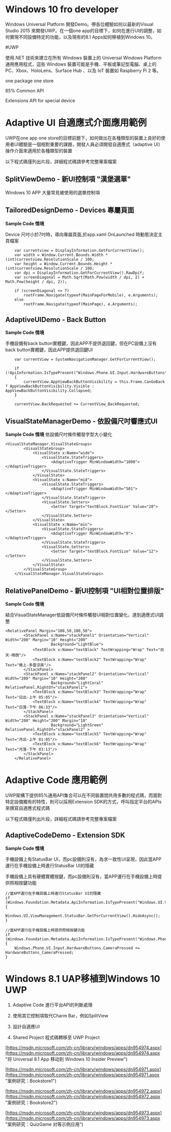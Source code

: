 # Windows 10 fro developer

Windows Universal Platform 開發Demo。帶各位體驗如何以最新的Visual Studio 2015 來開發UWP。在一個one app的目標下，如何在進行UI的調整，如何實現不同設備特定的功能，以及現有的8.1 Apps如何移植到Windows 10。

#UWP

使用.NET 技術來建立在所有 Windows 裝置上的 Universal Windows Platform 通用應用程式，這些 Windows 裝置可能是手機、平板或筆記型電腦、桌上的 PC、Xbox、HoloLens、Surface Hub 、以及 IoT 裝置如 Raspberry Pi 2 等。

one package one store

85% Common API

Extensions API for special device

# Adaptive UI 自適應式介面應用範例
UWP在one app one store的目標前題下，如何做出在各種類型的裝置上良好的使用者UI體驗是一個相對重要的課題，開發人員必須開發自適應式（adaptive UI）操作介面來適用於各種類型的裝置

以下程式碼僅列出片段，詳細程式碼請參考完整專案檔案

## SplitViewDemo - 新UI控制項 "漢堡選單"
Windows 10 APP 大量常見被使用的選單控制項

## TailoredDesignDemo - Devices 專屬頁面

**Sample Code 情境**

Device 尺吋小於7吋時，導向專屬頁面,於app.xaml OnLaunched 時動態決定主頁檔案

		var currentview = DisplayInformation.GetForCurrentView();
        var width = Window.Current.Bounds.Width * (int)currentview.ResolutionScale / 100;
        var height = Window.Current.Bounds.Height * (int)currentview.ResolutionScale / 100;
        var dpi = DisplayInformation.GetForCurrentView().RawDpiY;
        var screenDiagonal = Math.Sqrt(Math.Pow(width / dpi, 2) + Math.Pow(height / dpi, 2));

        if (screenDiagonal <= 7)
            rootFrame.Navigate(typeof(MainPageForMobile), e.Arguments);
        else
            rootFrame.Navigate(typeof(MainPage), e.Arguments);


## AdaptiveUIDemo - Back Button
**Sample Code 情境**

手機設備有back button實體鍵，因此APP不提供退回鍵，但在PC設備上沒有back button實體鍵，因此APP提供退回鍵UI

		var currentView = SystemNavigationManager.GetForCurrentView();

        if (!ApiInformation.IsTypePresent("Windows.Phone.UI.Input.HardwareButtons"))
        {
            currentView.AppViewBackButtonVisibility = this.Frame.CanGoBack ? AppViewBackButtonVisibility.Visible : AppViewBackButtonVisibility.Collapsed;
        }

        currentView.BackRequested += CurrentView_BackRequested;




## VisualStateManagerDemo - 依設備尺吋響應式UI
**Sample Code 情境**
依設備尺吋條件觸發字型大小變化

	<VisualStateManager.VisualStateGroups>
            <VisualStateGroup>
                <VisualState x:Name="wide">
                    <VisualState.StateTriggers>
                        <AdaptiveTrigger MinWindowWidth="1000"></AdaptiveTrigger>
                    </VisualState.StateTriggers>
                </VisualState>
                <VisualState x:Name="mid">
                    <VisualState.StateTriggers>
                        <AdaptiveTrigger MinWindowWidth="501"></AdaptiveTrigger>
                    </VisualState.StateTriggers>
                    <VisualState.Setters>
                        <Setter Target="textBlock.FontSize" Value="20"></Setter>
                    </VisualState.Setters>
                </VisualState>
                <VisualState x:Name="min">
                    <VisualState.StateTriggers>
                        <AdaptiveTrigger MinWindowWidth="0"></AdaptiveTrigger>
                    </VisualState.StateTriggers>
                    <VisualState.Setters>
                        <Setter Target="textBlock.FontSize" Value="12"></Setter>
                    </VisualState.Setters>
                </VisualState>
            </VisualStateGroup>
        </VisualStateManager.VisualStateGroups>


## RelativePanelDemo - 新UI控制項 "UI相對位置排版"
**Sample Code 情境**

結合VisualStateManager依設備尺吋條件觸發UI相對位置變化，達到適應式UI調整

	<RelativePanel Margin="100,50,100,50">
            <StackPanel x:Name="stackPanel1" Orientation="Vertical" Width="200" Margin="10" Height="200" 
                        Background="LightBlue">
                <TextBlock x:Name="textBlock" TextWrapping="Wrap" Text="白天-晴朗"/>
                <TextBlock x:Name="textBlock2" TextWrapping="Wrap" Text="晚上-多雲涼爽"/>
            </StackPanel>
            <StackPanel x:Name="stackPanel2" Orientation="Vertical" Width="200" Margin="10" Height="200" 
                        Background="LightCoral" RelativePanel.RightOf="stackPanel1">
                <TextBlock x:Name="textBlock3" TextWrapping="Wrap" Text="日出-上午 05:05"/>
                <TextBlock x:Name="textBlock4" TextWrapping="Wrap" Text="日落-下午 06:33"/>
            </StackPanel>
            <StackPanel x:Name="stackPanel3" Orientation="Vertical" Width="200" Height="200" Margin="10" 
                        Background="LightGreen" RelativePanel.RightOf="stackPanel2" >
                <TextBlock x:Name="textBlock5" TextWrapping="Wrap" Text="月出-上午 01:05"/>
                <TextBlock x:Name="textBlock6" TextWrapping="Wrap" Text="月落-下午 03:13"/>
            </StackPanel>
        </RelativePanel>

# Adaptive Code 應用範例
UWP架構下提供85%通用API集合可以在不同裝置間共用多數的程式碼，而面對特定設備獨有的特性，則可以採用Extension SDK的方式，呼叫指定平台的APIs 來撰寫自適應式程式碼

以下程式碼僅列出片段，詳細程式碼請參考完整專案檔案
## AdaptiveCodeDemo - Extension SDK
**Sample Code 情境**

手機設備上有StatusBar UI，而pc設備則沒有，為求一致性UI呈現，因此當APP運行在手機設備上時進行StatusBar UI的隱藏

手機設備上具有硬體實體按鍵，而pc設備則沒有，當APP運行在手機設備上時提供照相按鍵功能

	//當APP運行在手機設備上時進行StatusBar UI的隱藏
	if (Windows.Foundation.Metadata.ApiInformation.IsTypePresent("Windows.UI.ViewManagement.StatusBar"))
    {
        Windows.UI.ViewManagement.StatusBar.GetForCurrentView().HideAsync();
    }

	//當APP運行在手機設備上時提供照相按鍵功能
    if (Windows.Foundation.Metadata.ApiInformation.IsTypePresent("Windows.Phone.UI.Input.HardwareButtons"))
    {
        Windows.Phone.UI.Input.HardwareButtons.CameraPressed += HardwareButtons_CameraPressed;
    }

# Windows 8.1 UAP移植到Windows 10 UWP

1) Adaptive Code 進行平台API的判斷處理

2) 使用其它控制項取代Charm Bar，例如SplitView

3) 設計自適應UI

4) Shared Project 程式碼轉移至 UWP Project

[https://msdn.microsoft.com/zh-cn/library/windows/apps/dn954974.aspx](https://msdn.microsoft.com/zh-cn/library/windows/apps/dn954974.aspx "将 Universal 8.1 App 移动到 Windows 10 Insider Preview")

[https://msdn.microsoft.com/zh-cn/library/windows/apps/dn954971.aspx](https://msdn.microsoft.com/zh-cn/library/windows/apps/dn954971.aspx "案例研究：Bookstore1")

[https://msdn.microsoft.com/zh-cn/library/windows/apps/dn954972.aspx](https://msdn.microsoft.com/zh-cn/library/windows/apps/dn954972.aspx "案例研究：Bookstore2")

[https://msdn.microsoft.com/zh-cn/library/windows/apps/dn954973.aspx](https://msdn.microsoft.com/zh-cn/library/windows/apps/dn954973.aspx "案例研究：QuizGame 对等示例应用")
